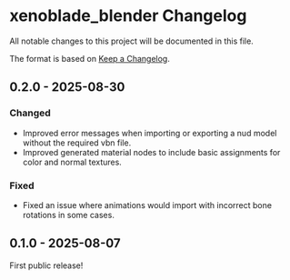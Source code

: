 # xenoblade_blender Changelog
All notable changes to this project will be documented in this file.

The format is based on [Keep a Changelog](https://keepachangelog.com/en/1.0.0/).

## 0.2.0 - 2025-08-30
### Changed
* Improved error messages when importing or exporting a nud model without the required vbn file.
* Improved generated material nodes to include basic assignments for color and normal textures.

### Fixed
* Fixed an issue where animations would import with incorrect bone rotations in some cases.

## 0.1.0 - 2025-08-07
First public release!
